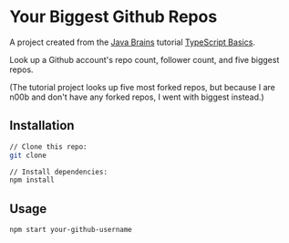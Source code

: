 # Your Biggest Github Repos

A project created from the [Java Brains](https://www.youtube.com/channel/UCYt1sfh5464XaDBH0oH_o7Q) tutorial [TypeScript Basics](https://javabrains.i0/course/typescript_basics).

Look up a Github account's repo count, follower count, and five biggest repos.

(The tutorial project looks up five most forked repos, but because I are n00b and don't have any forked repos, I went with biggest instead.)

## Installation

```bash
// Clone this repo:
git clone

// Install dependencies:
npm install
```

## Usage

```bash
npm start your-github-username
```